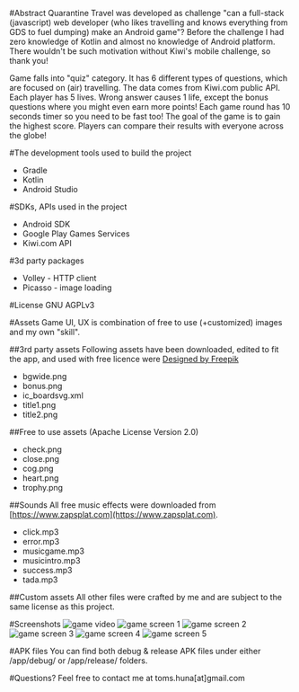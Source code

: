#Abstract
Quarantine Travel was developed as challenge "can a full-stack (javascript) web developer (who likes travelling and knows everything from GDS to fuel dumping) make an Android game"? Before the challenge I had zero knowledge of Kotlin and almost no knowledge of Android platform. There wouldn't be such motivation without Kiwi's mobile challenge, so thank you!

Game falls into "quiz" category. It has 6 different types of questions, which are focused on (air) travelling. The data comes from Kiwi.com public API. Each player has 5 lives. Wrong answer causes 1 life, except the bonus questions where you might even earn more points! Each game round has 10 seconds timer so you need to be fast too! The goal of the game is to gain the highest score. Players can compare their results with everyone across the globe!

#The development tools used to build the project
* Gradle
* Kotlin
* Android Studio

#SDKs, APIs used in the project
* Android SDK
* Google Play Games Services
* Kiwi.com API

#3d party packages
* Volley - HTTP client
* Picasso - image loading

#License
GNU AGPLv3

#Assets
Game UI, UX is combination of free to use (+customized) images and my own "skill".

##3rd party assets
Following assets have been downloaded, edited to fit the app, and used with free licence were [Designed by Freepik](http://www.freepik.com)

* bgwide.png
* bonus.png
* ic_boardsvg.xml
* title1.png
* title2.png

##Free to use assets (Apache License Version 2.0)

* check.png
* close.png
* cog.png
* heart.png
* trophy.png

##Sounds
All free music effects were downloaded from [https://www.zapsplat.com](https://www.zapsplat.com).

* click.mp3
* error.mp3
* musicgame.mp3
* musicintro.mp3
* success.mp3
* tada.mp3

##Custom assets
All other files were crafted by me and are subject to the same license as this project.

#Screenshots
![game video](/screenshots/gif.gif)
![game screen 1](/screenshots/Screenshot_1.png)
![game screen 2](/screenshots/Screenshot_2.png)
![game screen 3](/screenshots/Screenshot_3.png)
![game screen 4](/screenshots/Screenshot_4.png)
![game screen 5](/screenshots/Screenshot_5.png)

#APK files
You can find both debug & release APK files under either /app/debug/ or /app/release/ folders.

#Questions?
Feel free to contact me at toms.huna[at]gmail.com
